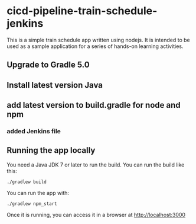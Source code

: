 # cicd-pipeline-train-schedule-jenkins

This is a simple train schedule app written using nodejs. It is intended to be used as a sample application for a series of hands-on learning activities.

## Upgrade to Gradle 5.0 

## Install latest version Java

## add latest version to build.gradle for node and npm

### added Jenkins file

## Running the app locally

You need a Java JDK 7 or later to run the build. You can run the build like this:

    ./gradlew build

You can run the app with:

    ./gradlew npm_start

Once it is running, you can access it in a browser at [http://localhost:3000](http://localhost:3000)
